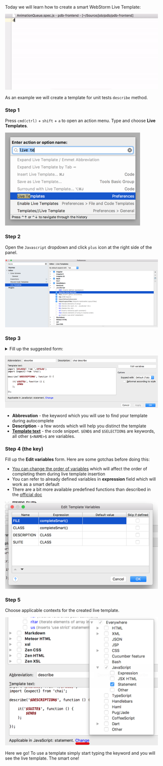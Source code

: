 Today we will learn how to create a smart WebStorm Live Template:

![chai describe live template](live-template.gif)

As an example we will create a template for unit tests `describe` method.

### Step 1

Press `cmd(ctrl)` + `shift` + `a` to open an action menu. Type and choose **Live Templates**.

![Step 1](1.png)

### Step 2

Open the `Javascript` dropdown and click `plus` icon at the right side of the panel.

![Step 2](2.png)

### Step 3

<details>
  <summary>Fill up the suggested form:</summary>
  <p>

```js

import {$CLASS$} from './$FILE$';
import {expect} from 'chai';

describe('$DESCRIPTION$', function () {

    it('$SUITE$', function () {
        $END$
    );

});
```

</p>
</details>

![Step 3](3.png)

- **Abbrevation** - the keyword which you will use to find your template during autocomplete
- **Description** - a few words which will help you distinct the template
- **[Template text](https://www.jetbrains.com/help/webstorm/live-templates-2.html)** - the code snippet. `$END$` and `$SELECTION$` are keywords, all other `$<NAME>$` are variables.

### Step 4 (the key)

Fill up the **Edit variables** form. Here are some gotchas before doing this:

- [You can change the order of variables](https://twitter.com/jamesakwuh/status/814377069194907648) which will affect the order of completing them during live template insertion
- You can refer to already defined variables in **expression** field which will work as a smart default
- There are a bit more available predefined functions than described in the [official doc](https://www.jetbrains.com/help/webstorm/live-templates-2.html)

![Step 4](4.png)

### Step 5

Choose applicable contexts for the created live template.

![Step 5](5.png)


Here we go! To use a template simply start typing the keyword and you will see the live template. The smart one!
